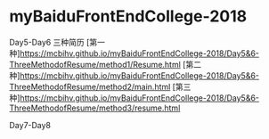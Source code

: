 # myBaiduFrontEndCollege-2018
Day5-Day6 三种简历
 [第一种]https://mcbihv.github.io/myBaiduFrontEndCollege-2018/Day5&6-ThreeMethodofResume/method1/Resume.html
 [第二种]https://mcbihv.github.io/myBaiduFrontEndCollege-2018/Day5&6-ThreeMethodofResume/method2/main.html
 [第三种]https://mcbihv.github.io/myBaiduFrontEndCollege-2018/Day5&6-ThreeMethodofResume/method3/resume.html
 
Day7-Day8
